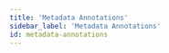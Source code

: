```yaml
---
title: 'Metadata Annotations'
sidebar_label: 'Metadata Annotations'
id: metadata-annotations
---
```

